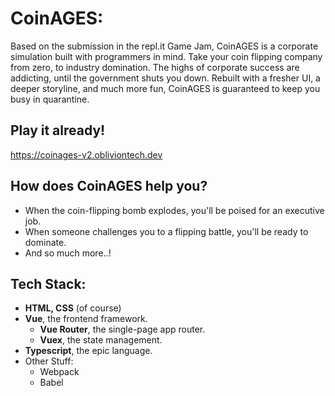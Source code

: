 # CoinAGES:

Based on the submission in the repl.it Game Jam, CoinAGES is a corporate simulation built with programmers in mind. Take your coin flipping company from zero, to industry domination. The highs of corporate success are addicting, until the government shuts you down. Rebuilt with a fresher UI, a deeper storyline, and much more fun, CoinAGES is guaranteed to keep you busy in quarantine. 

## Play it already!

https://coinages-v2.obliviontech.dev

## How does CoinAGES help you?
- When the coin-flipping bomb explodes, you'll be poised for an executive job. 
- When someone challenges you to a flipping battle, you'll be ready to dominate.
- And so much more..!

## Tech Stack:

- **HTML, CSS** (of course)
- **Vue**, the frontend framework.
    - **Vue Router**, the single-page app router.
    - **Vuex**, the state management.
- **Typescript**, the epic language.
- Other Stuff:
    - Webpack
    - Babel